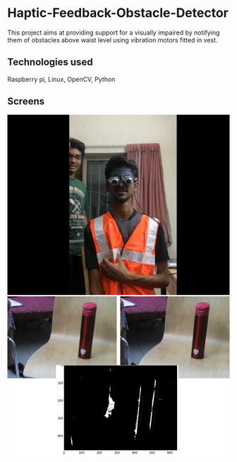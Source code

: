 # Haptic-Feedback-Obstacle-Detector
This project aims at providing support for a visually impaired by notifying them of obstacles above waist level using vibration motors fitted in vest.

## Technologies used
Raspberry pi, Linux, OpenCV, Python

## Screens
![Image1](./screens/disp2.png)
![Image2](./screens/disp.png)
